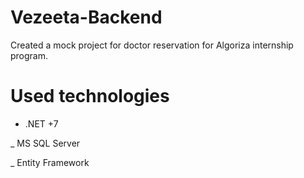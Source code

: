 # Vezeeta-Backend

Created a mock project for doctor reservation for Algoriza internship program.

# Used technologies

- .NET +7

_ MS SQL Server

_ Entity Framework
